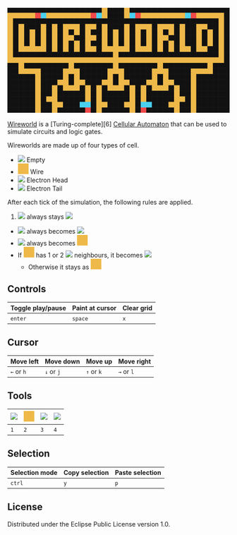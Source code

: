 ![](resources/public/img/banner.gif)

[Wireworld][5] is a [Turing-complete][6] [Cellular Automaton][7] that can be used to simulate circuits and logic gates. 

Wireworlds are made up of four types of cell.

* ![][1] Empty
* ![][2] Wire
* ![][3] Electron Head
* ![][4] Electron Tail

After each tick of the simulation, the following rules are applied.

1. ![][1] always stays ![][1]
* ![][3] always becomes ![][4]
* ![][4] always becomes ![2]
* If ![][2] has 1 or 2 ![][3] neighbours, it becomes ![][3]
  * Otherwise it stays as ![][2]

## Controls
| Toggle play/pause | Paint at cursor | Clear grid |
| ----------------- | --------------- | ---------- |
| `enter`           | `space`         | `x`        |

## Cursor
| Move left | Move down | Move up | Move right |
| --------- | --------- | ------- | ---------- |
| `←` or `h` |  `↓` or `j` |  `↑` or `k` |  `→` or `l` |

## Tools
| ![][1] | ![][2] | ![][3] | ![][4] |
| ------ | ------ | ------ | ------ |
| `1`    | `2`    | `3`    | `4`    |

## Selection
| Selection mode | Copy selection | Paste selection |
| -------------- | -------------- | --------------- |
| `ctrl`         | `y`            | `p`             |

## License
Distributed under the Eclipse Public License version 1.0.

[1]: resources/public/img/empty.png
[2]: resources/public/img/wire.png
[3]: resources/public/img/head.png
[4]: resources/public/img/tail.png
[5]: https://en.wikipedia.org/wiki/Wireworld
[7]: https://en.wikipedia.org/wiki/Cellular_automaton
[8]: https://danprince.github.io/wireworld

